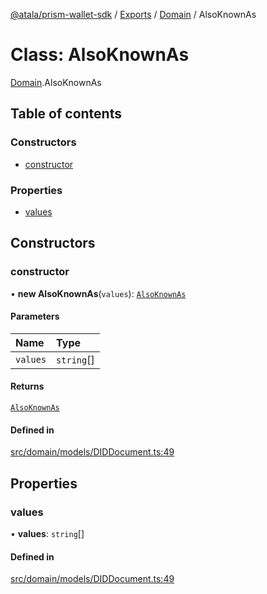 [@atala/prism-wallet-sdk](../README.md) / [Exports](../modules.md) / [Domain](../modules/Domain.md) / AlsoKnownAs

# Class: AlsoKnownAs

[Domain](../modules/Domain.md).AlsoKnownAs

## Table of contents

### Constructors

- [constructor](Domain.AlsoKnownAs.md#constructor)

### Properties

- [values](Domain.AlsoKnownAs.md#values)

## Constructors

### constructor

• **new AlsoKnownAs**(`values`): [`AlsoKnownAs`](Domain.AlsoKnownAs.md)

#### Parameters

| Name | Type |
| :------ | :------ |
| `values` | `string`[] |

#### Returns

[`AlsoKnownAs`](Domain.AlsoKnownAs.md)

#### Defined in

[src/domain/models/DIDDocument.ts:49](https://github.com/hyperledger/identus-edge-agent-sdk-ts/blob/c632f0efed4b3d905476bd3d4312ebd50a8d0a12/src/domain/models/DIDDocument.ts#L49)

## Properties

### values

• **values**: `string`[]

#### Defined in

[src/domain/models/DIDDocument.ts:49](https://github.com/hyperledger/identus-edge-agent-sdk-ts/blob/c632f0efed4b3d905476bd3d4312ebd50a8d0a12/src/domain/models/DIDDocument.ts#L49)
